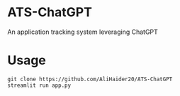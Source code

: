 # ATS-ChatGPT
An application tracking system leveraging ChatGPT

# Usage
```
git clone https://github.com/AliHaider20/ATS-ChatGPT
streamlit run app.py
```
